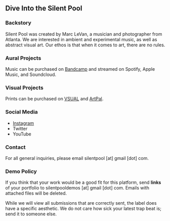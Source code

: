 ## Dive Into the Silent Pool

### Backstory
Silent Pool was created by Marc LeVan, a musician and photographer from Atlanta. We are interested in ambient and experimental music, as well as abstract visual art. Our ethos is that when it comes to art, there are no rules. 
 
### Aural Projects
Music can be purchased on [Bandcamp](https://marclevan.bandcamp.com/releases) and streamed on Spotify, Apple Music, and Soundcloud.  

### Visual Projects
Prints can be purchased on [VSUAL](https://www.vsual.co/shop/silent-pool) and [ArtPal](https://www.artpal.com/silentpool). 

### Social Media
- [Instagram](https://www.instagram.com/marc_levan/)
- Twitter
- YouTube

### Contact
For all general inquiries, please email silentpool [at] gmail [dot] com.

### Demo Policy
If you think that your work would be a good fit for this platform, send **links** of your portfolio to silentpooldemos [at] gmail [dot] com. Emails with attached files will be deleted.

While we will view all submissions that are correctly sent, the label does have a specific aesthetic. We do not care how sick your latest trap beat is; send it to someone else.  


